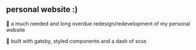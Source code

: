 ## personal website :)

🌱 a much needed and long overdue redesign/redevelopment of my personal website

🔨 built with gatsby, styled components and a dash of scss

<!-- #### goals
- [x] react components
- [x] single page app
- [x] responsive
- [x] minimal design
- [x] work timeline
- [x] host on netlify
- [x] dark mode !! 
- [ ] new domain
- [ ] google analytics
- [ ] lazy load assets
- [ ] scroll to top button
- [ ] on scroll animations
- [ ] looping typewriter
- [ ] resume redesign
- [ ] various themes
- [ ] easter eggs ?? 
- [ ] projects !! --> 
